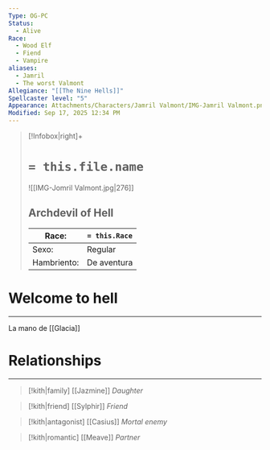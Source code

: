 ```yaml
---
Type: OG-PC
Status:
  - Alive
Race:
  - Wood Elf
  - Fiend
  - Vampire
aliases:
  - Jamril
  - The worst Valmont
Allegiance: "[[The Nine Hells]]"
Spellcaster level: "5"
Appearance: Attachments/Characters/Jamril Valmont/IMG-Jamril Valmont.png
Modified: Sep 17, 2025 12:34 PM
---
```

> [!Infobox|right]+
> # `= this.file.name`
> ![[IMG-Jomril Valmont.jpg|276]]
> ## Archdevil of Hell
> | Race: |  `= this.Race` |
> | ---- | ---- |
> | Sexo: | Regular |
> | Hambriento: | De aventura |
# Welcome to hell
---



La mano de [[Glacia]]


# Relationships
---
> [!kith|family] [[Jazmine]] _Daughter_

> [!kith|friend] [[Sylphir]] _Friend_

> [!kith|antagonist] [[Casius]] _Mortal enemy_

>[!kith|romantic] [[Meave]] _Partner_


